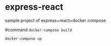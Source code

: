 # express-react
sample project of express+react+docker compose

#command
``docker-compose build``

``docker-compose up``
